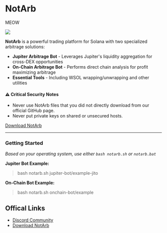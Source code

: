 # NotArb
MEOW

[![](https://dcbadge.limes.pink/api/server/mYfAQnBfqy)](https://discord.notarb.org)

**NotArb** is a powerful trading platform for Solana with two specialized arbitrage solutions:

- **Jupiter Arbitrage Bot** - Leverages Jupiter's liquidity aggregation for cross-DEX opportunities
- **On-Chain Arbitrage Bot** - Performs direct chain analysis for profit maximizing arbitrage
- **Essential Tools** - Including WSOL wrapping/unwrapping and other utilities

#### ⚠ Critical Security Notes
- Never use NotArb files that you did not directly download from our official GitHub page. 
- Never put private keys on shared or unsecured hosts.

[Download NotArb](https://download.notarb.org/)

---

### Getting Started

_Based on your operating system, use either `bash notarb.sh` or `notarb.bat`_

**Jupiter Bot Example:**
> bash notarb.sh jupiter-bot/example-jito


**On-Chain Bot Example:**
> bash notarb.sh onchain-bot/example


## Offical Links
- [Discord Community](https://discord.notarb.org)
- [Download NotArb](https://download.notarb.org)
